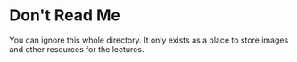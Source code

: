 # Don't Read Me

You can ignore this whole directory.  It only exists as a place to store images and other resources for the lectures.

